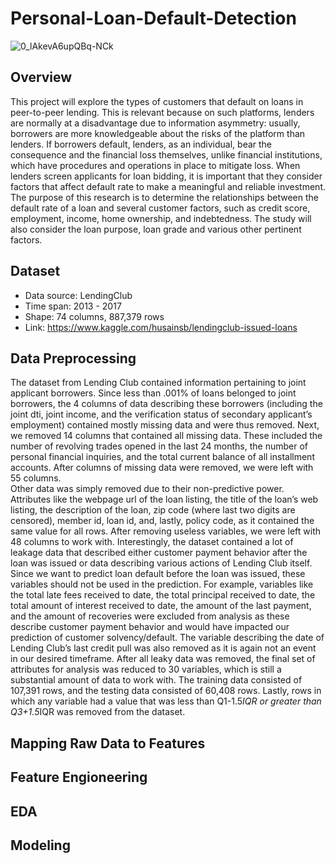 # Personal-Loan-Default-Detection
![0_lAkevA6upQBq-NCk](https://user-images.githubusercontent.com/62194058/136675162-74e514ec-f6d2-4972-9110-74737937a999.jpeg)


## Overview
This project will explore the types of customers that default on loans in peer-to-peer lending. This is relevant because on such platforms, lenders are normally at a disadvantage due to information asymmetry: usually, borrowers are more knowledgeable about the risks of the platform than lenders. If borrowers default, lenders, as an individual, bear the consequence and the financial loss themselves, unlike financial institutions, which have procedures and operations in place to mitigate loss. When lenders screen applicants for loan bidding, it is important that they consider factors that affect default rate to make a meaningful and reliable investment. The purpose of this research is to determine the relationships between the default rate of a loan and several customer factors, such as credit score, employment, income, home ownership, and indebtedness. The study will also consider the loan purpose, loan grade and various other pertinent factors.

## Dataset
* Data source: LendingClub
* Time span: 2013 - 2017
* Shape: 74 columns, 887,379 rows
* Link: https://www.kaggle.com/husainsb/lendingclub-issued-loans

## Data Preprocessing
The dataset from Lending Club contained information pertaining to joint applicant borrowers. Since less than .001% of loans belonged to joint borrowers, the 4 columns of data describing these borrowers (including the joint dti, joint income, and the verification status of secondary applicant’s employment) contained mostly missing data and were thus removed. Next, we removed 14 columns that contained all missing data.  These included the number of revolving trades opened in the last 24 months, the number of personal financial inquiries, and the total current balance of all installment accounts. After columns of missing data were removed, we were left with 55 columns.  
Other data was simply removed due to their non-predictive power. Attributes like the webpage url of the loan listing, the title of the loan’s web listing, the description of the loan, zip code (where last two digits are censored), member id, loan id, and, lastly, policy code, as it contained the same value for all rows. After removing useless variables, we were left with 48 columns to work with.
Interestingly, the dataset contained a lot of leakage data that described either customer payment behavior after the loan was issued or data describing various actions of Lending Club itself. Since we want to predict loan default before the loan was issued, these variables should not be used in the prediction. For example, variables like the total late fees received to date, the total principal received to date, the total amount of interest received to date, the amount of the last payment, and the amount of recoveries were excluded from analysis as these describe customer payment behavior and would have impacted our prediction of customer solvency/default.  The variable describing the date of Lending Club’s last credit pull was also removed as it is again not an event in our desired timeframe. After all leaky data was removed, the final set of attributes for analysis was reduced to 30 variables, which is still a substantial amount of data to work with. The training data consisted of 107,391 rows, and the testing data consisted of 60,408 rows. Lastly, rows in which any variable had a value that was less than Q1-1.5*IQR or greater than  Q3+1.5*IQR was removed from the dataset.

## Mapping Raw Data to Features



## Feature Engioneering


## EDA


## Modeling
